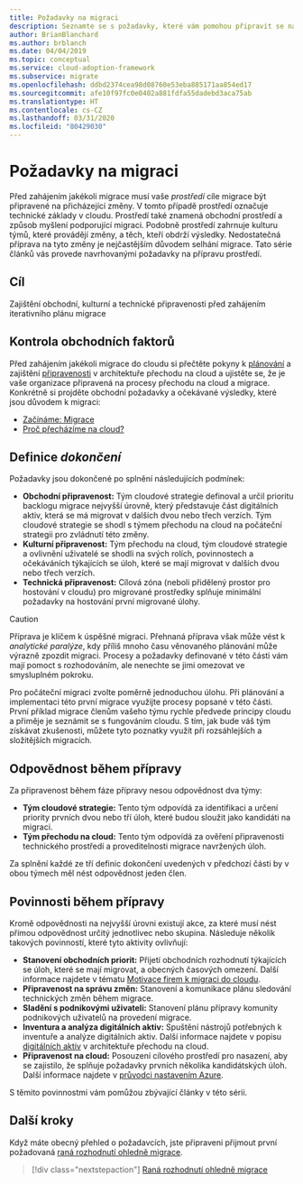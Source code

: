 ```yaml
---
title: Požadavky na migraci
description: Seznamte se s požadavky, které vám pomohou připravit se na migraci do cloudu a vyhnout se běžným důvodům pro její selhání.
author: BrianBlanchard
ms.author: brblanch
ms.date: 04/04/2019
ms.topic: conceptual
ms.service: cloud-adoption-framework
ms.subservice: migrate
ms.openlocfilehash: ddbd2374cea98d08760e53eba885171aa854ed17
ms.sourcegitcommit: afe10f97fc0e0402a881fdfa55dadebd3aca75ab
ms.translationtype: HT
ms.contentlocale: cs-CZ
ms.lasthandoff: 03/31/2020
ms.locfileid: "80429030"
---
```

# <a name="prerequisites-for-migration"></a>Požadavky na migraci

Před zahájením jakékoli migrace musí vaše _prostředí_ cíle migrace být připravené na přicházející změny. V tomto případě prostředí označuje technické základy v cloudu. Prostředí také znamená obchodní prostředí a způsob myšlení podporující migraci. Podobně prostředí zahrnuje kulturu týmů, které provádějí změny, a těch, kteří obdrží výsledky. Nedostatečná příprava na tyto změny je nejčastějším důvodem selhání migrace. Tato série článků vás provede navrhovanými požadavky na přípravu prostředí.

## <a name="objective"></a>Cíl

Zajištění obchodní, kulturní a technické připravenosti před zahájením iterativního plánu migrace

## <a name="review-business-drivers"></a>Kontrola obchodních faktorů

Před zahájením jakékoli migrace do cloudu si přečtěte pokyny k [plánování](../../../strategy/index.md) a zajištění [připravenosti](../../../ready/index.md) v architektuře přechodu na cloud a ujistěte se, že je vaše organizace připravená na procesy přechodu na cloud a migrace. Konkrétně si projděte obchodní požadavky a očekávané výsledky, které jsou důvodem k migraci:

- [Začínáme: Migrace](../../../getting-started/migrate.md)
- [Proč přecházíme na cloud?](../../../strategy/motivations.md)

## <a name="definition-of-done"></a>Definice *dokončení*

Požadavky jsou dokončené po splnění následujících podmínek:

- **Obchodní připravenost:** Tým cloudové strategie definoval a určil prioritu backlogu migrace nejvyšší úrovně, který představuje část digitálních aktiv, která se má migrovat v dalších dvou nebo třech verzích. Tým cloudové strategie se shodl s týmem přechodu na cloud na počáteční strategii pro zvládnutí této změny.
- **Kulturní připravenost:** Tým přechodu na cloud, tým cloudové strategie a ovlivnění uživatelé se shodli na svých rolích, povinnostech a očekáváních týkajících se úloh, které se mají migrovat v dalších dvou nebo třech verzích.
- **Technická připravenost:** Cílová zóna (neboli přidělený prostor pro hostování v cloudu) pro migrované prostředky splňuje minimální požadavky na hostování první migrované úlohy.

> [!CAUTION]
> Příprava je klíčem k úspěšné migraci. Přehnaná příprava však může vést k *analytické paralýze*, kdy příliš mnoho času věnovaného plánování může výrazně zpozdit migraci. Procesy a požadavky definované v této části vám mají pomoct s rozhodováním, ale nenechte se jimi omezovat ve smysluplném pokroku.
>
> Pro počáteční migraci zvolte poměrně jednoduchou úlohu. Při plánování a implementaci této první migrace využijte procesy popsané v této části. První příklad migrace členům vašeho týmu rychle předvede principy cloudu a přiměje je seznámit se s fungováním cloudu. S tím, jak bude váš tým získávat zkušenosti, můžete tyto poznatky využít při rozsáhlejších a složitějších migracích.

## <a name="accountability-during-prerequisites"></a>Odpovědnost během přípravy

Za připravenost během fáze přípravy nesou odpovědnost dva týmy:

- **Tým cloudové strategie:** Tento tým odpovídá za identifikaci a určení priority prvních dvou nebo tří úloh, které budou sloužit jako kandidáti na migraci.
- **Tým přechodu na cloud:** Tento tým odpovídá za ověření připravenosti technického prostředí a proveditelnosti migrace navržených úloh.

Za splnění každé ze tří definic dokončení uvedených v předchozí části by v obou týmech měl nést odpovědnost jeden člen.

## <a name="responsibilities-during-prerequisites"></a>Povinnosti během přípravy

Kromě odpovědnosti na nejvyšší úrovni existují akce, za které musí nést přímou odpovědnost určitý jednotlivec nebo skupina. Následuje několik takových povinností, které tyto aktivity ovlivňují:

- **Stanovení obchodních priorit:** Přijetí obchodních rozhodnutí týkajících se úloh, které se mají migrovat, a obecných časových omezení. Další informace najdete v tématu [Motivace firem k migraci do cloudu](../../../strategy/motivations.md).
- **Připravenost na správu změn:** Stanovení a komunikace plánu sledování technických změn během migrace.
- **Sladění s podnikovými uživateli:** Stanovení plánu přípravy komunity podnikových uživatelů na provedení migrace.
- **Inventura a analýza digitálních aktiv:** Spuštění nástrojů potřebných k inventuře a analýze digitálních aktiv. Další informace najdete v popisu [digitálních aktiv](../../../digital-estate/index.md) v architektuře přechodu na cloud.
- **Připravenost na cloud:** Posouzení cílového prostředí pro nasazení, aby se zajistilo, že splňuje požadavky prvních několika kandidátských úloh. Další informace najdete v [průvodci nastavením Azure](../../../ready/azure-setup-guide/index.md).

S těmito povinnostmi vám pomůžou zbývající články v této sérii.

## <a name="next-steps"></a>Další kroky

Když máte obecný přehled o požadavcích, jste připraveni přijmout první požadovaná [raná rozhodnutí ohledně migrace](./decisions.md).

> [!div class="nextstepaction"]
> [Raná rozhodnutí ohledně migrace](./decisions.md)
